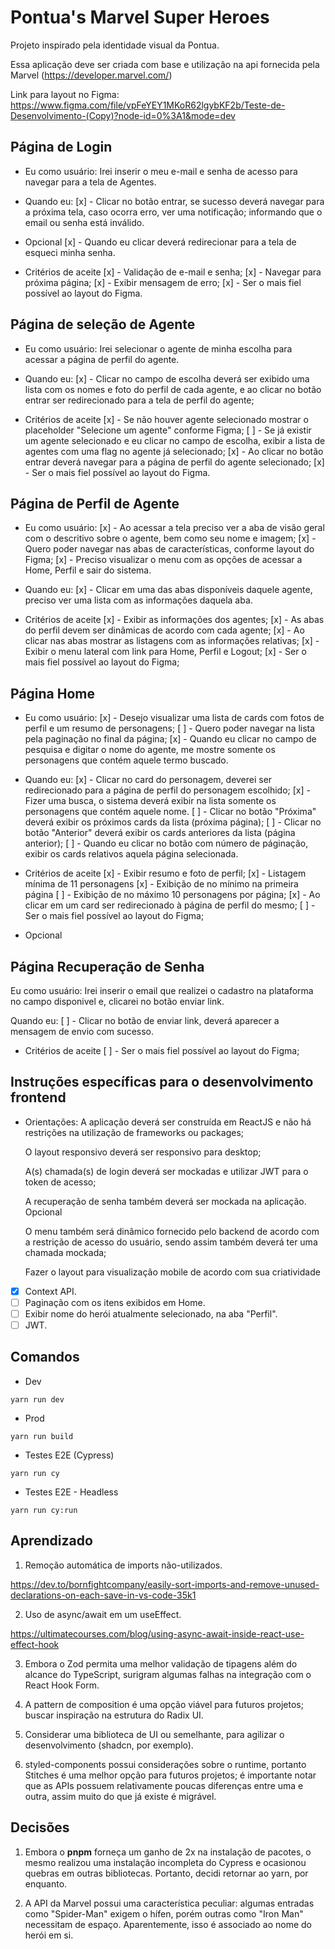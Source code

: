# Pontua's Marvel Super Heroes

Projeto inspirado pela identidade visual da Pontua.

Essa aplicação deve ser criada com base e utilização na api fornecida pela Marvel (https://developer.marvel.com/)

Link para layout no Figma: https://www.figma.com/file/vpFeYEY1MKoR62lgybKF2b/Teste-de-Desenvolvimento-(Copy)?node-id=0%3A1&mode=dev

## Página de Login

- Eu como usuário:
  Irei inserir o meu e-mail e senha de acesso para navegar para a tela de Agentes.

- Quando eu:
  [x] - Clicar no botão entrar, se sucesso deverá navegar para a próxima tela, caso ocorra erro, ver uma notificação; informando que o email ou senha está inválido.

- Opcional
  [x] - Quando eu clicar deverá redirecionar para a tela de esqueci minha senha.

- Critérios de aceite
  [x] - Validação de e-mail e senha;
  [x] - Navegar para próxima página;
  [x] - Exibir mensagem de erro;
  [x] - Ser o mais fiel possível ao layout do Figma.

## Página de seleção de Agente

- Eu como usuário:
  Irei selecionar o agente de minha escolha para acessar a página de perfil do agente.

- Quando eu:
  [x] - Clicar no campo de escolha deverá ser exibido uma lista com os nomes e foto do perfil de cada agente, e ao clicar no botão entrar ser redirecionado para a tela de perfil do agente;

- Critérios de aceite
  [x] - Se não houver agente selecionado mostrar o placeholder "Selecione um agente" conforme Figma;
  [ ] - Se já existir um agente selecionado e eu clicar no campo de escolha, exibir a lista de agentes com uma flag no agente já selecionado;
  [x] - Ao clicar no botão entrar deverá navegar para a página de perfil do agente selecionado;
  [x] - Ser o mais fiel possível ao layout do Figma.

## Página de Perfil de Agente

- Eu como usuário:
  [x] - Ao acessar a tela preciso ver a aba de visão geral com o descritivo sobre o agente, bem como seu nome e imagem;
  [x] - Quero poder navegar nas abas de características, conforme layout do Figma;
  [x] - Preciso visualizar o menu com as opções de acessar a Home, Perfil e sair do sistema.

- Quando eu:
  [x] - Clicar em uma das abas disponíveis daquele agente, preciso ver uma lista com as informações
  daquela aba.

- Critérios de aceite
  [x] - Exibir as informações dos agentes;
  [x] - As abas do perfil devem ser dinâmicas de acordo com cada agente;
  [x] - Ao clicar nas abas mostrar as listagens com as informações relativas;
  [x] - Exibir o menu lateral com link para Home, Perfil e Logout;
  [x] - Ser o mais fiel possível ao layout do Figma;

## Página Home

- Eu como usuário:
  [x] - Desejo visualizar uma lista de cards com fotos de perfil e um resumo de personagens;
  [ ] - Quero poder navegar na lista pela paginação no final da página;
  [x] - Quando eu clicar no campo de pesquisa e digitar o nome do agente, me mostre somente os personagens que contém aquele termo buscado.

- Quando eu:
  [x] - Clicar no card do personagem, deverei ser redirecionado para a página de perfil do personagem escolhido;
  [x] - Fizer uma busca, o sistema deverá exibir na lista somente os personagens que contém aquele nome.
  [ ] - Clicar no botão "Próxima" deverá exibir os próximos cards da lista (próxima página);
  [ ] - Clicar no botão "Anterior" deverá exibir os cards anteriores da lista (página anterior);
  [ ] - Quando eu clicar no botão com número de páginação, exibir os cards relativos aquela página selecionada.

- Critérios de aceite
  [x] - Exibir resumo e foto de perfil;
  [x] - Listagem mínima de 11 personagens
  [x] - Exibição de no mínimo na primeira página
  [ ] - Exibição de no máximo 10 personagens por página;
  [x] - Ao clicar em um card ser redirecionado à página de perfil do mesmo;
  [ ] - Ser o mais fiel possível ao layout do Figma;

- Opcional

## Página Recuperação de Senha

Eu como usuário:
Irei inserir o email que realizei o cadastro na plataforma no campo disponivel e, clicarei no botão enviar link.

Quando eu:
[ ] - Clicar no botão de enviar link, deverá aparecer a mensagem de envio com sucesso.

- Critérios de aceite
  [ ] - Ser o mais fiel possível ao layout do Figma;

## Instruções específicas para o desenvolvimento frontend

- Orientações:
  A aplicação deverá ser construída em ReactJS e não há restrições na utilização de frameworks ou packages;

  O layout responsivo deverá ser responsivo para desktop;

  A(s) chamada(s) de login deverá ser mockadas e utilizar JWT para o token de acesso;

  A recuperação de senha também deverá ser mockada na aplicação.
  Opcional

  O menu também será dinâmico fornecido pelo backend de acordo com a restrição de acesso do
  usuário, sendo assim também deverá ter uma chamada mockada;

  Fazer o layout para visualização mobile de acordo com sua criatividade

- [x] Context API.
- [ ] Paginação com os itens exibidos em Home.
- [ ] Exibir nome do herói atualmente selecionado, na aba "Perfil".
- [ ] JWT.

## Comandos

- Dev

`yarn run dev`

- Prod

`yarn run build`

- Testes E2E (Cypress)

`yarn run cy`

- Testes E2E - Headless

`yarn run cy:run`

## Aprendizado

1. Remoção automática de imports não-utilizados.

https://dev.to/bornfightcompany/easily-sort-imports-and-remove-unused-declarations-on-each-save-in-vs-code-35k1

2. Uso de async/await em um useEffect.

https://ultimatecourses.com/blog/using-async-await-inside-react-use-effect-hook

3. Embora o Zod permita uma melhor validação de tipagens além do alcance do TypeScript, surigram algumas falhas na integração com o React Hook Form.

4. A pattern de composition é uma opção viável para futuros projetos; buscar inspiração na estrutura do Radix UI.

5. Considerar uma biblioteca de UI ou semelhante, para agilizar o desenvolvimento (shadcn, por exemplo).

6. styled-components possui considerações sobre o runtime, portanto Stitches é uma melhor opção para futuros projetos; é importante notar que as APIs possuem relativamente poucas diferenças entre uma e outra, assim muito do que já existe é migrável.

## Decisões

1. Embora o **pnpm** forneça um ganho de 2x na instalação de pacotes, o mesmo realizou uma instalação incompleta do Cypress e ocasionou quebras em outras bibliotecas. Portanto,
   decidi retornar ao yarn, por enquanto.

2. A API da Marvel possui uma característica peculiar: algumas entradas como "Spider-Man" exigem o hífen, porém outras como "Iron Man" necessitam de espaço. Aparentemente, isso é associado ao nome do herói em si.
